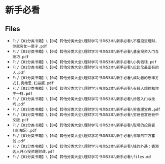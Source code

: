 # 新手必看

## Files

- `F:/【01分类书籍】\【04】其他分类大全\理财学习书单53本\新手必看\不懂投资理财，你就穷忙一辈子.pdf`
- `F:/【01分类书籍】\【04】其他分类大全\理财学习书单53本\新手必看\基金投资入门与技巧.pdf`
- `F:/【01分类书籍】\【04】其他分类大全\理财学习书单53本\新手必看\小狗钱钱.pdf`
- `F:/【01分类书籍】\【04】其他分类大全\理财学习书单53本\新手必看\巴比伦最富有的人.pdf`
- `F:/【01分类书籍】\【04】其他分类大全\理财学习书单53本\新手必看\成功者的思维方式].克维思.扫描版.pdf`
- `F:/【01分类书籍】\【04】其他分类大全\理财学习书单53本\新手必看\有钱人想的和你不一样.pdf`
- `F:/【01分类书籍】\【04】其他分类大全\理财学习书单53本\新手必看\炒股入门与技巧.pdf`
- `F:/【01分类书籍】\【04】其他分类大全\理财学习书单53本\新手必看\穷查理宝典.pdf`
- `F:/【01分类书籍】\【04】其他分类大全\理财学习书单53本\新手必看\穷爸爸富爸爸中文版.pdf`
- `F:/【01分类书籍】\【04】其他分类大全\理财学习书单53本\新手必看\聪明的投资者(高清版).pdf`
- `F:/【01分类书籍】\【04】其他分类大全\理财学习书单53本\新手必看\邻家的百万富翁.pdf`
- `F:/【01分类书籍】\【04】其他分类大全\理财学习书单53本\新手必看\钱的外遇：香港达人开心投资理财课.pdf`
- `F:/【01分类书籍】\【04】其他分类大全\理财学习书单53本\新手必看\files.md`
